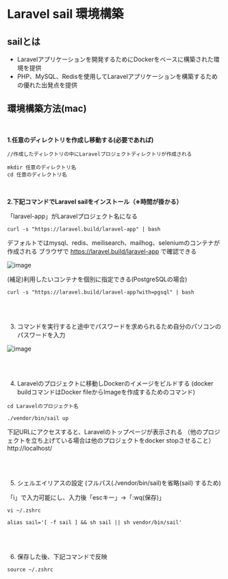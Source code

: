 # Laravel sail 環境構築

## sailとは
* Laravelアプリケーションを開発するためにDockerをベースに構築された環境を提供
* PHP、MySQL、Redisを使用してLaravelアプリケーションを構築するための優れた出発点を提供

## 環境構築方法(mac)
<br>

**1.任意のディレクトリを作成し移動する(必要であれば)**

``` 
//作成したディレクトリの中にLaravelプロジェクトディレクトリが作成される

mkdir 任意のディレクトリ名
cd 任意のディレクトリ名
```

<br>

**2.下記コマンドでLaravel sailをインストール（※時間が掛かる）**<br>

「laravel-app」がLaravelプロジェクト名になる

``` 
curl -s "https://laravel.build/laravel-app" | bash
```

デフォルトではmysql、redis、meilisearch、mailhog、seleniumのコンテナが作成される
ブラウザで https://laravel.build/laravel-app で確認できる

![image](https://github.com/hiien29/sail_explanation/assets/132329554/b9d98dd2-9527-468d-90eb-62e3c70ef592)

(補足)利用したいコンテナを個別に指定できる(PostgreSQLの場合)
```
curl -s "https://laravel.build/laravel-app?with=pgsql" | bash
```

<br>
<br>

3. コマンドを実行すると途中でパスワードを求められるため自分のパソコンのパスワードを入力

![image](https://github.com/hiien29/sail_explanation/assets/132329554/1fc19794-045b-4d91-84e2-a6979e5050c0)

<br>
<br>

4. Laravelのプロジェクトに移動しDockerのイメージをビルドする
(docker buildコマンドはDocker fileからImageを作成するためのコマンド)

```
cd Laravelのプロジェクト名

./vendor/bin/sail up
```

下記URLにアクセスすると、Laravelのトップページが表示される
（他のプロジェクトを立ち上げている場合は他のプロジェクトをdocker stopさせること）
http://localhost/

<br>
<br>

5. シェルエイリアスの設定
(フルパス(./vendor/bin/sail)を省略(sail) するため)

「i」で入力可能にし、入力後「escキー」→「:wq(保存)」

```
vi ~/.zshrc

alias sail='[ -f sail ] && sh sail || sh vendor/bin/sail'
```
<br>
<br>

6. 保存した後、下記コマンドで反映

```
source ~/.zshrc
```